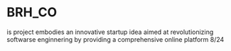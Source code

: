# BRH_CO
is project embodies an innovative startup idea aimed at 
revolutionizing softwarse enginnering by providing a comprehensive 
online platform 8/24
